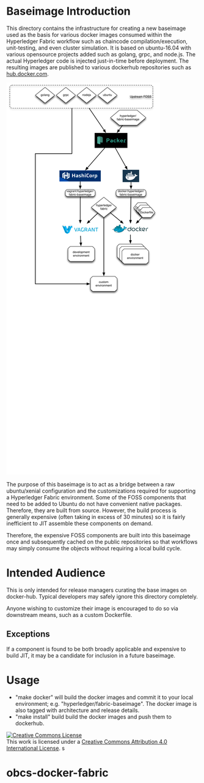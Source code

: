 # Baseimage Introduction
This directory contains the infrastructure for creating a new baseimage used as the basis for various docker images consumed within the Hyperledger Fabric workflow such as chaincode compilation/execution, unit-testing, and even cluster simulation. It is based on ubuntu-16.04 with various opensource projects added such as golang, grpc, and node.js. The actual Hyperledger code is injected just-in-time before deployment.  The resulting images are published to various dockerhub repositories such as [hub.docker.com](https://hub.docker.com/r/hyperledger/fabric-baseimage/).

![Baseimage Architectural Overview](./images/packer-overview.png)

The purpose of this baseimage is to act as a bridge between a raw ubuntu/xenial configuration and the customizations required for supporting a Hyperledger Fabric environment.  Some of the FOSS components that need to be added to Ubuntu do not have convenient native packages.  Therefore, they are built from source.  However, the build process is generally expensive (often taking in excess of 30 minutes) so it is fairly inefficient to JIT assemble these components on demand.

Therefore, the expensive FOSS components are built into this baseimage once and subsequently cached on the public repositories so that workflows may simply consume the objects without requiring a local build cycle.

# Intended Audience
This is only intended for release managers curating the base images on docker-hub.  Typical developers may safely ignore this directory completely.

Anyone wishing to customize their image is encouraged to do so via downstream means, such as a custom Dockerfile.

## Exceptions

If a component is found to be both broadly applicable and expensive to build JIT, it may be a candidate for inclusion in a future baseimage.

# Usage

* "make docker" will build the docker images and commit it to your local environment; e.g. "hyperledger/fabric-baseimage". The docker image is also tagged with architecture and release details.
* "make install" build build the docker images and push them to dockerhub.

<a rel="license" href="http://creativecommons.org/licenses/by/4.0/"><img alt="Creative Commons License" style="border-width:0" src="https://i.creativecommons.org/l/by/4.0/88x31.png" /></a><br />This work is licensed under a <a rel="license" href="http://creativecommons.org/licenses/by/4.0/">Creative Commons Attribution 4.0 International License</a>.
s
# obcs-docker-fabric
